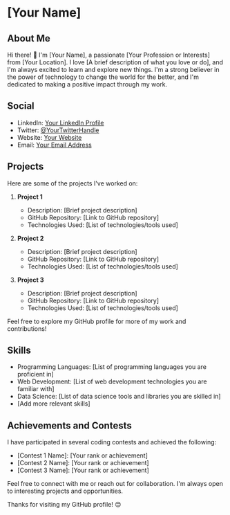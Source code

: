 # [Your Name]

## About Me

Hi there! 👋 I'm [Your Name], a passionate [Your Profession or Interests] from [Your Location]. I love [A brief description of what you love or do], and I'm always excited to learn and explore new things. I'm a strong believer in the power of technology to change the world for the better, and I'm dedicated to making a positive impact through my work.

## Social

- LinkedIn: [Your LinkedIn Profile](https://www.linkedin.com/in/yourusername)
- Twitter: [@YourTwitterHandle](https://twitter.com/yourusername)
- Website: [Your Website](https://www.yourwebsite.com)
- Email: [Your Email Address](mailto:youremail@example.com)

## Projects

Here are some of the projects I've worked on:

1. **Project 1**
   - Description: [Brief project description]
   - GitHub Repository: [Link to GitHub repository]
   - Technologies Used: [List of technologies/tools used]

2. **Project 2**
   - Description: [Brief project description]
   - GitHub Repository: [Link to GitHub repository]
   - Technologies Used: [List of technologies/tools used]

3. **Project 3**
   - Description: [Brief project description]
   - GitHub Repository: [Link to GitHub repository]
   - Technologies Used: [List of technologies/tools used]

Feel free to explore my GitHub profile for more of my work and contributions!

## Skills

- Programming Languages: [List of programming languages you are proficient in]
- Web Development: [List of web development technologies you are familiar with]
- Data Science: [List of data science tools and libraries you are skilled in]
- [Add more relevant skills]

## Achievements and Contests

I have participated in several coding contests and achieved the following:

- [Contest 1 Name]: [Your rank or achievement]
- [Contest 2 Name]: [Your rank or achievement]
- [Contest 3 Name]: [Your rank or achievement]

Feel free to connect with me or reach out for collaboration. I'm always open to interesting projects and opportunities.

Thanks for visiting my GitHub profile! 😊
